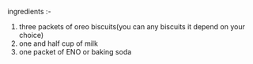 ingredients :-

1. three packets of oreo biscuits(you can any biscuits it depend on your choice) 
2. one and half cup of milk
3. one packet of ENO or baking soda
